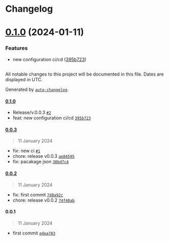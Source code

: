 # Changelog

# [0.1.0](https://github.com/dimsdeall/example-release-it/compare/0.0.3...0.1.0) (2024-01-11)


### Features

* new configuration ci/cd ([395b723](https://github.com/dimsdeall/example-release-it/commit/395b72378be2ba67942a3620db580a84f0829898))

##

All notable changes to this project will be documented in this file. Dates are displayed in UTC.

Generated by [`auto-changelog`](https://github.com/CookPete/auto-changelog).

#### [0.1.0](https://github.com/dimsdeall/example-release-it/compare/0.0.3...0.1.0)

- Release/v.0.0.3 [`#2`](https://github.com/dimsdeall/example-release-it/pull/2)
- feat: new configuration ci/cd [`395b723`](https://github.com/dimsdeall/example-release-it/commit/395b72378be2ba67942a3620db580a84f0829898)

#### [0.0.3](https://github.com/dimsdeall/example-release-it/compare/0.0.2...0.0.3)

> 11 January 2024

- fix: new ci [`#1`](https://github.com/dimsdeall/example-release-it/pull/1)
- chore: release v0.0.3 [`ae84595`](https://github.com/dimsdeall/example-release-it/commit/ae8459514a8df88abcbb9528cd2389c16b9ab8c7)
- fix: pacakage json [`38bd7c4`](https://github.com/dimsdeall/example-release-it/commit/38bd7c47f3fb19c4a61c0d2be8d30611b9b4adfd)

#### [0.0.2](https://github.com/dimsdeall/example-release-it/compare/0.0.1...0.0.2)

> 11 January 2024

- fix: first commit [`7d8a92c`](https://github.com/dimsdeall/example-release-it/commit/7d8a92ceb652b842c770fab8cfae2038fb05c6d3)
- chore: release v0.0.2 [`74f40ab`](https://github.com/dimsdeall/example-release-it/commit/74f40ab4f590bdb36d5f18b54540ab0ba3eb7ffe)

#### 0.0.1

> 11 January 2024

- first commit [`edea783`](https://github.com/dimsdeall/example-release-it/commit/edea783f888258ac1968c0759db13195106e797e)

